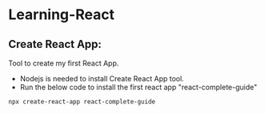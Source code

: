 # Learning-React

## Create React App:
Tool to create my first React App.
- Nodejs is needed to install Create React App tool.
- Run the below code to install the first react app "react-complete-guide"

```react
npx create-react-app react-complete-guide
```
